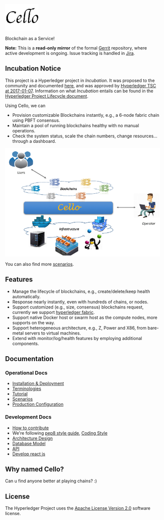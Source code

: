 ![Cello](docs/imgs/logo.png)

Blockchain as a Service!

**Note:** This is a **read-only mirror** of the formal [Gerrit](https://gerrit.hyperledger.org/r/#/admin/projects/cello) repository,
where active development is ongoing. Issue tracking is handled in [Jira](https://jira.hyperledger.org/projects/CE/issues/).

## Incubation Notice

This project is a Hyperledger project in _Incubation_. It was proposed to the community and documented [here](https://docs.google.com/document/d/1E2i5GRqWsIag7KTxjQ_jQdDiWcuikv3KqXeuw7NaceM/edit), and was approved by [Hyperledger TSC at 2017-01-07](https://lists.hyperledger.org/pipermail/hyperledger-tsc/2017-January/000535.html). Information on what _Incubation_ entails can be found in the [Hyperledger Project Lifecycle document](https://goo.gl/4edNRc).


Using Cello, we can

* Provision customizable Blockchains instantly, e.g., a 6-node fabric chain using PBFT consensus.
* Maintain a pool of running blockchains healthy with no manual operations.
* Check the system status, scale the chain numbers, change resources... through a dashboard.

![Typical Scenario](docs/imgs/scenario.png)

You can also find more [scenarios](docs/scenario.md).

## Features

* Manage the lifecycle of blockchains, e.g., create/delete/keep health automatically.
* Response nearly instantly, even with hundreds of chains, or nodes.
* Support customized (e.g., size, consensus) blockchains request, currently we support [hyperledger fabric](https://github.com/hyperledger/fabric).
* Support native Docker host or swarm host as the compute nodes, more supports on the way.
* Support heterogeneous architecture, e.g., Z, Power and X86, from bare-metal servers to virtual machines.
* Extend with monitor/log/health features by employing additional components.

## Documentation

### Operational Docs
* [Installation & Deployment](install.md)
* [Terminologies](terminology.md)
* [Tutorial](tutorial.md)
* [Scenarios](scenario.md)
* [Production Configuration](production_config.md)

### Development Docs
* [How to contribute](CONTRIBUTING.md)
* We're following [pep8 style guide](https://www.python.org/dev/peps/pep-0008/), [Coding Style](code_style.md)
* [Architecture Design](arch.md)
* [Database Model](db.md)
* [API](../api/restserver_v2.md)
* [Develop react js](reactjs.md)

## Why named Cello?
Can u find anyone better at playing chains? :)

## License <a name="license"></a>
The Hyperledger Project uses the [Apache License Version 2.0](LICENSE) software license.
